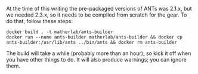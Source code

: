 At the time of this writing the pre-packaged versions of ANTs was 2.1.x, but we needed 2.3.x,
so it needs to be compiled from scratch for the gear. To do that, follow these steps:

    docker build . -t matherlab/ants-builder
    docker run --name ants-builder matherlab/ants-builder && docker cp ants-builder:/usr/lib/ants ../bin/ants && docker rm ants-builder

The build will take a while (probably more than an hour), so kick it off when you have other things to do. It will also
produce warnings; you can ignore them.
